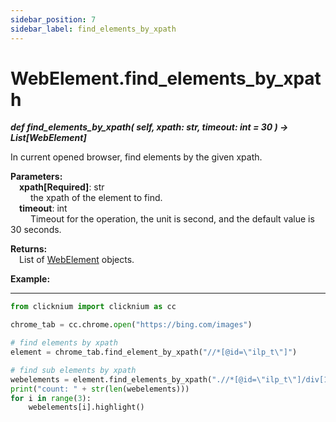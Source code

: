 ```yaml
---
sidebar_position: 7
sidebar_label: find_elements_by_xpath
---
```

# WebElement.find_elements_by_xpath
***def find_elements_by_xpath(
        self,
        xpath: str,
        timeout: int = 30
    ) -> List[WebElement]***  

In current opened browser, find elements by the given xpath.

**Parameters:**  
    &emsp;**xpath[Required]**: str     
        &emsp;&emsp; the xpath of the element to find.  
    &emsp;**timeout**: int  
        &emsp;&emsp; Timeout for the operation, the unit is second, and the default value is 30 seconds.   

**Returns:**  
    &emsp;List of [WebElement](./webelement/webelement.md) objects.

**Example:**
***
```python
from clicknium import clicknium as cc

chrome_tab = cc.chrome.open("https://bing.com/images")

# find elements by xpath
element = chrome_tab.find_element_by_xpath("//*[@id=\"ilp_t\"]")

# find sub elements by xpath
webelements = element.find_elements_by_xpath(".//*[@id=\"ilp_t\"]/div[1]/div/*")
print("count: " + str(len(webelements)))
for i in range(3):
    webelements[i].highlight()

```